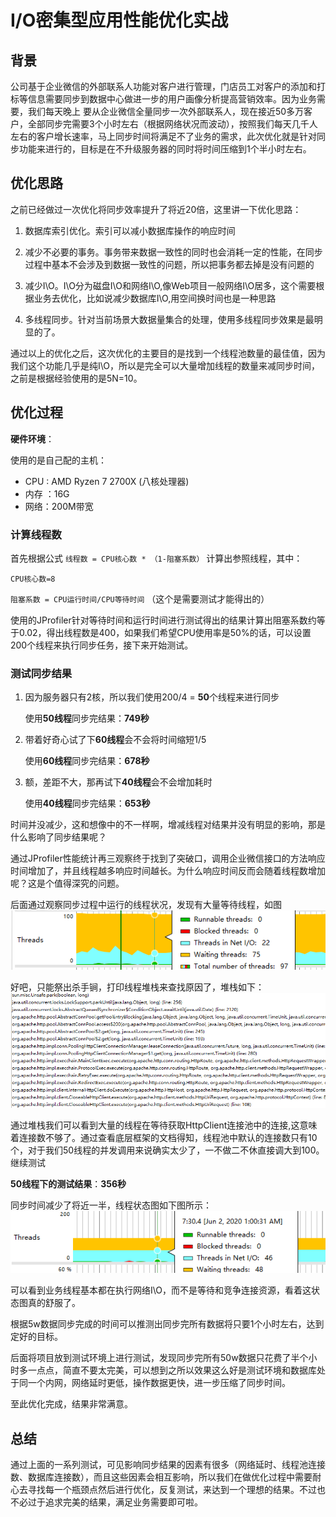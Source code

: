 # I/O密集型应用性能优化实战

## 背景

公司基于企业微信的外部联系人功能对客户进行管理，门店员工对客户的添加和打标等信息需要同步到数据中心做进一步的用户画像分析提高营销效率。因为业务需要，我们每天晚上
要从企业微信全量同步一次外部联系人，现在接近50多万客户，全部同步完需要3个小时左右（根据网络状况而波动），按照我们每天几千人左右的客户增长速率，马上同步时间将满足不了业务的需求，此次优化就是针对同步功能来进行的，目标是在不升级服务器的同时将时间压缩到1个半小时左右。

## 优化思路

之前已经做过一次优化将同步效率提升了将近20倍，这里讲一下优化思路：

1. 数据库索引优化。索引可以减小数据库操作的响应时间

2. 减少不必要的事务。事务带来数据一致性的同时也会消耗一定的性能，在同步过程中基本不会涉及到数据一致性的问题，所以把事务都去掉是没有问题的

3. 减少I\O。I\O分为磁盘I\O和网络I\O,像Web项目一般网络I\O居多，这个需要根据业务去优化，比如说减少数据库I\O,用空间换时间也是一种思路

4. 多线程同步。针对当前场景大数据量集合的处理，使用多线程同步效果是最明显的了。

通过以上的优化之后，这次优化的主要目的是找到一个线程池数量的最佳值，因为我们这个功能几乎是纯I\O，所以是完全可以大量增加线程的数量来减同步时间，之前是根据经验使用的是5N=10。

## 优化过程

**硬件环境**：

使用的是自己配的主机：

- CPU : AMD Ryzen 7 2700X (八核处理器)
- 内存 ：16G
- 网络：200M带宽

### 计算线程数

首先根据公式 `线程数 = CPU核心数 * （1-阻塞系数）` 计算出参照线程，其中：

`CPU核心数=8`

`阻塞系数 = CPU运行时间/CPU等待时间` （这个是需要测试才能得出的）

使用的JProfiler针对等待时间和运行时间进行测试得出的结果计算出阻塞系数约等于0.02，得出线程数是400，如果我们希望CPU使用率是50%的话，可以设置200个线程来执行同步任务，接下来开始测试。

### 测试同步结果

1. 因为服务器只有2核，所以我们使用200/4 = **50**个线程来进行同步

    使用**50线程**同步完结果：**749秒**

2. 带着好奇心试了下**60线程**会不会将时间缩短1/5

    使用**60线程**同步完结果：**678秒**

3. 额，差距不大，那再试下**40线程**会不会增加耗时

    使用**40线程**同步完结果：**653秒**

时间并没减少，这和想像中的不一样啊，增减线程对结果并没有明显的影响，那是什么影响了同步结果呢？

通过JProfiler性能统计再三观察终于找到了突破口，调用企业微信接口的方法响应时间增加了，并且线程越多响应时间越长。为什么响应时间反而会随着线程数增加呢？这是个值得深究的问题。

后面通过观察同步过程中运行的线程状况，发现有大量等待线程，如图
![yc](https://github.com/Mieandu/blog/blob/master/%E5%85%B6%E5%AE%83/image/yc.jpg?raw=true)

好吧，只能祭出杀手锏，打印线程堆栈来查找原因了，堆栈如下：
![dz](https://github.com/Mieandu/blog/blob/master/%E5%85%B6%E5%AE%83/image/dz.png?raw=true)

通过堆栈我们可以看到大量的线程在等待获取HttpClient连接池中的连接,这意味着连接数不够了。通过查看底层框架的文档得知，线程池中默认的连接数只有10个，对于我们50线程的并发调用来说确实太少了，一不做二不休直接调大到100。继续测试

**50线程下的测试结果**：**356秒**

同步时间减少了将近一半，线程状态图如下图所示：
![正常](https://github.com/Mieandu/blog/blob/master/%E5%85%B6%E5%AE%83/image/zc.png?raw=true)

可以看到业务线程基本都在执行网络I\O，而不是等待和竞争连接资源，看着这状态图真的舒服了。

根据5w数据同步完成的时间可以推测出同步完所有数据将只要1个小时左右，达到定好的目标。

后面将项目放到测试环境上进行测试，发现同步完所有50w数据只花费了半个小时多一点点，简直不要太完美，可以想到之所以效果这么好是测试环境和数据库处于同一个内网，网络延时更低，操作数据更快，进一步压缩了同步时间。

至此优化完成，结果非常满意。

## 总结

通过上面的一系列测试，可见影响同步结果的因素有很多（网络延时、线程池连接数、数据库连接数），而且这些因素会相互影响，所以我们在做优化过程中需要耐心去寻找每一个瓶颈点然后进行优化，反复测试，来达到一个理想的结果。不过也不必过于追求完美的结果，满足业务需要即可啦。
